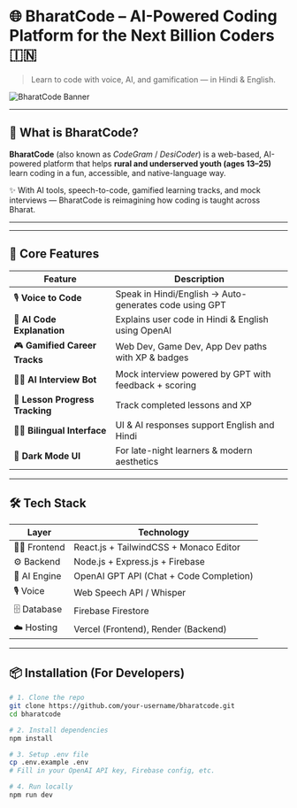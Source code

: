 # 🌐 BharatCode – AI-Powered Coding Platform for the Next Billion Coders 🇮🇳

> Learn to code with voice, AI, and gamification — in Hindi & English.

![BharatCode Banner](https://your-image-link-here.com/banner.png)

---

## 🧠 What is BharatCode?

**BharatCode** (also known as *CodeGram* / *DesiCoder*) is a web-based, AI-powered platform that helps **rural and underserved youth (ages 13–25)** learn coding in a fun, accessible, and native-language way.

✨ With AI tools, speech-to-code, gamified learning tracks, and mock interviews — BharatCode is reimagining how coding is taught across Bharat.

---

---

## 🧩 Core Features

| Feature                     | Description                                                                 |
|-----------------------------|-----------------------------------------------------------------------------|
| 🎙️ **Voice to Code**         | Speak in Hindi/English → Auto-generates code using GPT                     |
| 🧠 **AI Code Explanation**   | Explains user code in Hindi & English using OpenAI                         |
| 🎮 **Gamified Career Tracks**| Web Dev, Game Dev, App Dev paths with XP & badges                         |
| 👨‍🏫 **AI Interview Bot**      | Mock interview powered by GPT with feedback + scoring                     |
| 📝 **Lesson Progress Tracking** | Track completed lessons and XP                                             |
| 🧑‍🎓 **Bilingual Interface**   | UI & AI responses support English and Hindi                               |
| 🌙 **Dark Mode UI**          | For late-night learners & modern aesthetics                               |

---

## 🛠️ Tech Stack

| Layer       | Technology                            |
|-------------|----------------------------------------|
| 🧑‍🎨 Frontend  | React.js + TailwindCSS + Monaco Editor |
| ⚙️ Backend     | Node.js + Express.js + Firebase        |
| 🤖 AI Engine   | OpenAI GPT API (Chat + Code Completion)|
| 🎙️ Voice      | Web Speech API / Whisper               |
| 🗄️ Database   | Firebase Firestore                     |
| ☁️ Hosting    | Vercel (Frontend), Render (Backend)    |

---

## 📦 Installation (For Developers)

```bash
# 1. Clone the repo
git clone https://github.com/your-username/bharatcode.git
cd bharatcode

# 2. Install dependencies
npm install

# 3. Setup .env file
cp .env.example .env
# Fill in your OpenAI API key, Firebase config, etc.

# 4. Run locally
npm run dev
